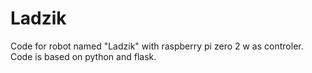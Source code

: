 # Ladzik
Code for robot named "Ladzik" with raspberry pi zero 2 w as controler. Code is based on python and flask.
